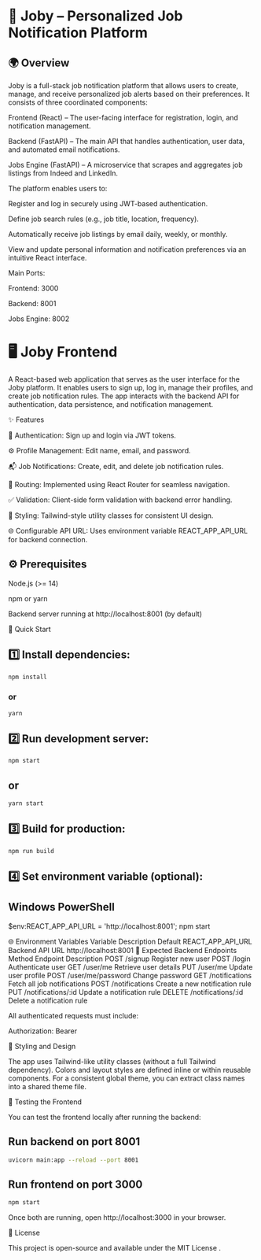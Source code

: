 # 🧠 Joby – Personalized Job Notification Platform

## 🌍 Overview

Joby is a full-stack job notification platform that allows users to create, manage, and receive personalized job alerts based on their preferences.
It consists of three coordinated components:

Frontend (React) – The user-facing interface for registration, login, and notification management.

Backend (FastAPI) – The main API that handles authentication, user data, and automated email notifications.

Jobs Engine (FastAPI) – A microservice that scrapes and aggregates job listings from Indeed and LinkedIn.

The platform enables users to:

Register and log in securely using JWT-based authentication.

Define job search rules (e.g., job title, location, frequency).

Automatically receive job listings by email daily, weekly, or monthly.

View and update personal information and notification preferences via an intuitive React interface.


Main Ports:

Frontend: 3000

Backend: 8001

Jobs Engine: 8002

# 🖥️ Joby Frontend

A React-based web application that serves as the user interface for the Joby platform.
It enables users to sign up, log in, manage their profiles, and create job notification rules.
The app interacts with the backend API for authentication, data persistence, and notification management.

✨ Features

🔐 Authentication: Sign up and login via JWT tokens.

⚙️ Profile Management: Edit name, email, and password.

📬 Job Notifications: Create, edit, and delete job notification rules.

🧭 Routing: Implemented using React Router for seamless navigation.

✅ Validation: Client-side form validation with backend error handling.

🎨 Styling: Tailwind-style utility classes for consistent UI design.

🌐 Configurable API URL: Uses environment variable REACT_APP_API_URL for backend connection.

## ⚙️ Prerequisites

Node.js (>= 14)

npm or yarn

Backend server running at http://localhost:8001 (by default)

🚀 Quick Start

## 1️⃣ Install dependencies:
```bash
npm install
```
### or
```bash
yarn
```


## 2️⃣ Run development server:

```bash  
npm start
```
## or
```bash
yarn start
```

## 3️⃣ Build for production:
```bash
npm run build
```


## 4️⃣ Set environment variable (optional):

## Windows PowerShell
$env:REACT_APP_API_URL = 'http://localhost:8001'; npm start

🌐 Environment Variables
Variable	Description	Default
REACT_APP_API_URL	Backend API URL	http://localhost:8001
🔗 Expected Backend Endpoints
Method	Endpoint	Description
POST	/signup	Register new user
POST	/login	Authenticate user
GET	/user/me	Retrieve user details
PUT	/user/me	Update user profile
POST	/user/me/password	Change password
GET	/notifications	Fetch all job notifications
POST	/notifications	Create a new notification rule
PUT	/notifications/:id	Update a notification rule
DELETE	/notifications/:id	Delete a notification rule

All authenticated requests must include:

Authorization: Bearer <token>

🎨 Styling and Design

The app uses Tailwind-like utility classes (without a full Tailwind dependency).
Colors and layout styles are defined inline or within reusable components.
For a consistent global theme, you can extract class names into a shared theme file.


🧪 Testing the Frontend

You can test the frontend locally after running the backend:

## Run backend on port 8001
```bash
uvicorn main:app --reload --port 8001
```

## Run frontend on port 3000
```bash
npm start
```


Once both are running, open http://localhost:3000
 in your browser.


📄 License

This project is open-source and available under the MIT License
.
